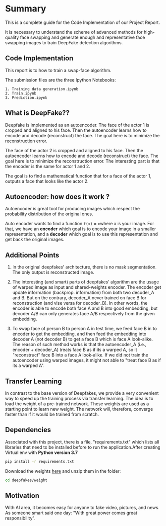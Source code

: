 # Summary

This is a complete guide for the Code Implementation of our Project Report.

It is necessary to understand the scheme of advanced methods for high-quality face swapping and generate enough and representative face swapping images to train DeepFake detection algorithms. 

## Code Implementation


This report is to how to train a swap-face algorithm. 

The submission files are the three Ipython Notebooks: 

	1. Training data generation.ipynb
	2. Train.ipynb
	3. Prediction.ipynb

## What is DeepFake??

Deepfake is implemented as an autoencoder.
The face of the actor 1 is cropped and aligned to his face. Then the autoencoder learns how to encode and decode (reconstruct) the face. The goal here is to minimize the reconstruction error.

The face of the actor 2 is cropped and aligned to his face. Then the autoencoder learns how to encode and decode (reconstruct) the face. The goal here is to minimize the reconstruction error. The interesting part is that the encoder is the same for actor 1 and 2.

The goal is to find a mathematical function that for a face of the actor 1, outputs a face that looks like the actor 2.


## Autoencoder: how does it work ?

Autoencoder is great tool for producing images which respect the probability distribution of the original ones.

Auto encoder wants to find a function `f(x)` &asymp; ` x `where x is your image. For that, we have an **encoder** which goal is to encode your image in a smaller representation, and a **decoder** which goal is to use this representation and get back the original images. 


## Additional Points

1. In the original deepfakes' architecture, there is no mask segmentation. The only output is reconstructed image.

2. The interesting (and smart) parts of deepfakes' algorithm are the usage of warped image as input and shared-weights encoder. The encoder get update information (backprop. information) from both two decoder_A and B. But on the contrary, decoder_A never trained on face B for reconstruction (and vise versa for decoder_B). In other words, the encoder is able to encode both face A and B into good embedding, but decoder A/B can only generates face A/B respectively from the given embedding.

3. To swap face of person B to person A in test time, we feed face B in to encoder to get the embedding, and then feed the embedding into decoder A (not decoder B) to get a face B which is face A look-alike. The reason of such method works is that the autoencoder_A (i.e., encoder + decoder_A) treats face B as if its a warped A, so it "reconstruct" face B into a face A look-alike. If we did not train the autoencoder using warped images, it might not able to "treat face B as if its a warped A".

## Transfer Learning

In contrast to the base version of Deepfakes, we provide a very convenient way to speed up the training process via transfer learning. The idea is to load the weight of a pre-trained network. These weights are used as a starting point to learn new weight. The network will, therefore, converge faster than if it would be trained from scratch.


## Dependencies

Associated with this project, there is a file, "requirements.txt" which lists all libraries that need to be installed before to run the application.After creating Virtual env with **Python version 3.7**
```bash
pip install -r requirements.txt
```

Download the weights [here](https://drive.google.com/file/d/1J1PgGZDCufCxZ6vEwHwnM7czAXjIliH5/view?usp=sharing)
and unzip them in the folder:
```bash
cd deepfakes/weight
```

## Motivation

With AI area, it becomes easy for anyone to fake video, pictures, and news. As someone smart said one day: "With great power comes great responsibility".

